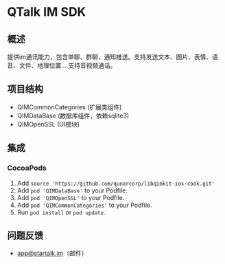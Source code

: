 # QTalk IM SDK
## 概述
提供im通讯能力，包含单聊、群聊，通知推送。支持发送文本、图片、表情、语音、文件、地理位置….支持音视频通话。
## 项目结构

* QIMCommonCategories (扩展类组件)
* QIMDataBase (数据库组件，依赖sqlite3)
* QIMOpenSSL (UI模块)

## 集成

### CocoaPods
1. Add `source 'https://github.com/qunarcorp/libqimkit-ios-cook.git'`
2. Add `pod 'QIMDataBase'` to your Podfile.
3. Add `pod 'QIMOpenSSL'` to your Podfile.
4. Add `pod 'QIMCommonCategories'` to your Podfile.
5. Run `pod install` or `pod update`.

## 问题反馈

-   app@startalk.im（邮件）
